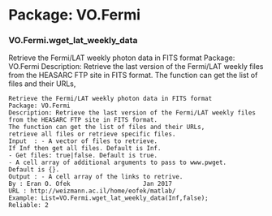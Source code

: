 # Package: VO.Fermi


### VO.Fermi.wget_lat_weekly_data

Retrieve the Fermi/LAT weekly photon data in FITS format Package: VO.Fermi Description: Retrieve the last version of the Fermi/LAT weekly files from the HEASARC FTP site in FITS format. The function can get the list of files and their URLs,


    
    Retrieve the Fermi/LAT weekly photon data in FITS format  
    Package: VO.Fermi  
    Description: Retrieve the last version of the Fermi/LAT weekly files  
    from the HEASARC FTP site in FITS format.  
    The function can get the list of files and their URLs,  
    retrieve all files or retrieve specific files.  
    Input  : - A vector of files to retrieve.  
    If Inf then get all files. Default is Inf.  
    - Get files: true|false. Default is true.  
    - A cell array of additional arguments to pass to www.pwget.  
    Default is {}.  
    Output : - A cell array of the links to retrive.  
    By : Eran O. Ofek                    Jan 2017  
    URL : http://weizmann.ac.il/home/eofek/matlab/  
    Example: List=VO.Fermi.wget_lat_weekly_data(Inf,false);  
    Reliable: 2  
      
